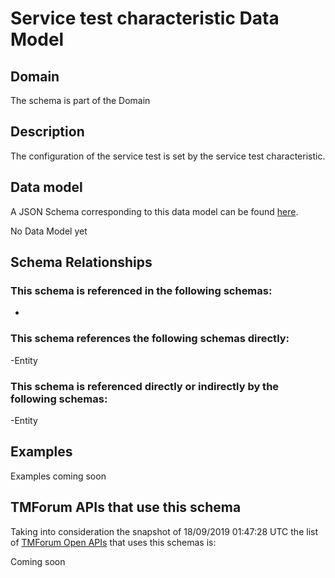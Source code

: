 # Service test characteristic Data Model

## Domain

The  schema is part of the  Domain

## Description

The configuration of the service test is set by the service test characteristic.

## Data model

A JSON Schema corresponding to this data model can be found
[here](https://github.com/tmforum-rand/schemas/blob/master/Service/ServiceTestCharacteristic.schema.json).

No Data Model yet

## Schema Relationships

### This schema is referenced in the following schemas:

-

### This schema references the following schemas directly:

-Entity

### This schema is referenced directly or indirectly by the following schemas:

-Entity



## Examples

Examples coming soon

## TMForum APIs that use this schema

Taking into consideration the snapshot of 18/09/2019 01:47:28 UTC the list of [TMForum Open APIs](https://www.tmforum.org/open-apis/) that uses this schemas is:

Coming soon